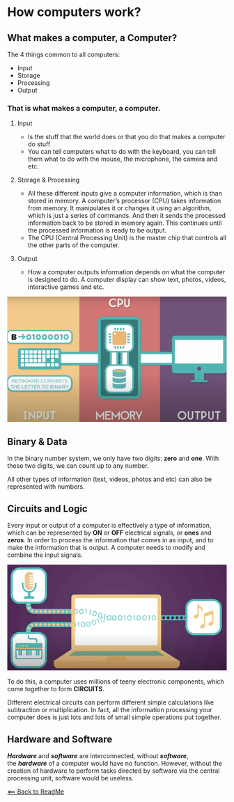 # How computers work?

## What makes a computer, a Computer?

The 4 things common to all computers:
 
- Input 
- Storage 
- Processing
- Output 

### That is what makes a computer, a computer.
1. Input 
    - Is the stuff that the world does or that you do that makes a computer do stuff  
    - You can tell computers what to do with the keyboard, you can tell them what to do with the mouse, the microphone, the camera and etc.

2. Storage & Processing
    - All these different inputs give a computer information, which is than stored in memory. A computer’s processor (CPU) takes information from memory. It manipulates it or changes it using an algorithm, which is just a series of commands. And then it sends the processed information back to be stored in memory again. This continues until the processed information is ready to be output.
    - The CPU (Central Processing Unit) is the master chip that controls all the other parts of the computer.

3. Output
    - How a computer outputs information depends on what the computer is designed to do. A computer display can show text, photos, videos, interactive games and etc.

![Pic](computer.png)

## Binary & Data

In the binary number system, we only have two digits: **zero** and **one**. With these two digits, we can count up to any number.  

All other types of information (text, videos, photos and etc) can also be represented with numbers.

## Circuits and Logic

Every input or output of a computer is effectively a type of information, which can be represented by **ON** or **OFF** electrical signals, or **ones** and **zeros**. In order to process the information that comes in as input, and to make the information that is output. A computer needs to modify and combine the input signals. 

![Pic](circuits.png)

To do this, a computer uses millions of teeny electronic components, which come together to form **CIRCUITS**.  

Different electrical circuits can perform different simple calculations like subtraction or multiplication. In fact, all the information processing your computer does is just lots and lots of small simple operations put together.

## Hardware and Software

_**Hardware**_ and _**software**_ are interconnected, without _**software**_, the _**hardware**_ of a computer would have no function. However, without the creation of hardware to perform tasks directed by software via the central processing unit, software would be useless.  

[<== Back to ReadMe](../README.md)